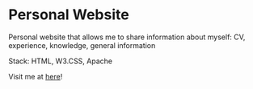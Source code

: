 # Personal Website
Personal website that allows me to share information about myself: CV, experience, knowledge, general information

Stack: HTML, W3.CSS, Apache

Visit me at [here](http://alvynle.me)!
